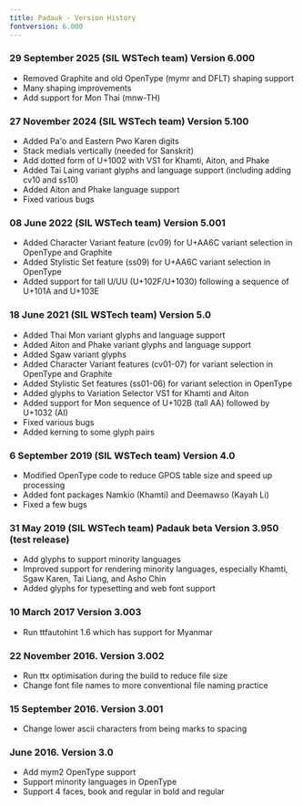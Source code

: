 ```yaml
---
title: Padauk - Version History
fontversion: 6.000
---
```


### 29 September 2025 (SIL WSTech team) Version 6.000
- Removed Graphite and old OpenType (mymr and DFLT) shaping support
- Many shaping improvements
- Add support for Mon Thai (mnw-TH)

### 27 November 2024 (SIL WSTech team) Version 5.100
- Added Pa'o and Eastern Pwo Karen digits
- Stack medials vertically (needed for Sanskrit)
- Add dotted form of U+1002 with VS1 for Khamti, Aiton, and Phake
- Added Tai Laing variant glyphs and language support (including adding cv10 and ss10)
- Added Aiton and Phake language support
- Fixed various bugs

### 08 June 2022 (SIL WSTech team) Version 5.001
- Added Character Variant feature (cv09) for U+AA6C variant selection in OpenType and Graphite
- Added Stylistic Set feature (ss09) for U+AA6C variant selection in OpenType
- Added support for tall U/UU (U+102F/U+1030) following a sequence of U+101A and U+103E

### 18 June 2021 (SIL WSTech team) Version 5.0
- Added Thai Mon variant glyphs and language support
- Added Aiton and Phake variant glyphs and language support
- Added Sgaw variant glyphs
- Added Character Variant features (cv01-07) for variant selection in
  OpenType and Graphite
- Added Stylistic Set features (ss01-06) for variant selection in OpenType
- Added glyphs to Variation Selector VS1 for Khamti and Aiton
- Added support for Mon sequence of U+102B (tall AA) followed by U+1032 (AI)
- Fixed various bugs
- Added kerning to some glyph pairs

### 6 September 2019 (SIL WSTech team) Version 4.0
- Modified OpenType code to reduce GPOS table size and speed up processing
- Added font packages Namkio (Khamti) and Deemawso (Kayah Li)
- Fixed a few bugs

### 31 May 2019 (SIL WSTech team) Padauk beta Version 3.950 (test release)
 - Add glyphs to support minority languages
 - Improved support for rendering minority languages, especially Khamti,
   Sgaw Karen, Tai Liang, and Asho Chin
 - Added glyphs for typesetting and web font support

### 10 March 2017 Version 3.003
- Run ttfautohint 1.6 which has support for Myanmar

### 22 November 2016. Version 3.002
- Run ttx optimisation during the build to reduce file size
- Change font file names to more conventional file naming practice

### 15 September 2016. Version 3.001
- Change lower ascii characters from being marks to spacing

###  June 2016. Version 3.0
- Add mym2 OpenType support
- Support minority languages in OpenType
- Support 4 faces, book and regular in bold and regular
